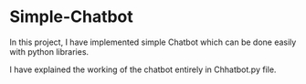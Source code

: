 # Simple-Chatbot

In this project, I have implemented simple Chatbot which can be done easily with python libraries. 

I have explained the working of the chatbot entirely in Chhatbot.py file.
